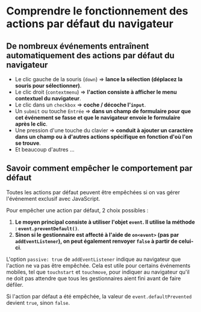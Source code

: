 # Comprendre le fonctionnement des actions par défaut du navigateur

## De nombreux événements entraînent automatiquement des actions par défaut du navigateur

*   Le clic gauche de la souris (`down`) => **lance la sélection (déplacez la souris pour sélectionner)**.
*   Le clic droit (`contextmenu`) => **l'action consiste à afficher le menu contextuel du navigateur**.
*   Le clic dans un `checkbox` => **coche / décoche l'`input`**.
*   Un `submit` ou touche `Entrée` => **dans un champ de formulaire pour que cet événement se fasse et que le navigateur envoie le formulaire après le clic**.
*   Une pression d'une touche du clavier => **conduit à ajouter un caractère dans un champ ou à d'autres actions spécifique en fonction d'où l'on se trouve**.
*   Et beaucoup d'autres ...

## Savoir comment empêcher le comportement par défaut

Toutes les actions par défaut peuvent être empêchées si on vas gérer l'événement exclusif avec JavaScript.

Pour empêcher une action par défaut, 2 choix possibles :

1.  **Le moyen principal consiste à utiliser l'objet `event`. Il utilise la méthode : `event.preventDefault()`**.
2.  **Sinon si le gestionnaire est affecté à l'aide de `on<event>` (pas par `addEventListener`), on peut également renvoyer `false` à partir de celui-ci**.

L'option `passive: true` de `addEventListener` indique au navigateur que l'action ne va pas être empêchée. Cela est utile pour certains événements mobiles, tel que `touchstart` et `touchmove`, pour indiquer au navigateur qu'il ne doit pas attendre que tous les gestionnaires aient fini avant de faire défiler.

Si l'action par défaut a été empêchée, la valeur de `event.defaultPrevented` devient `true`, sinon `false`.
